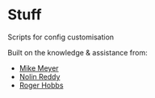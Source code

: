 # Stuff
Scripts for config customisation  
  
Built on the knowledge & assistance from:  
- [Mike Meyer](https://github.com/MikeFMeyer)
- [Nolin Reddy](https://github.com/nreddystudent)
- [Roger Hobbs](https://github.com/rjwhobbs)
